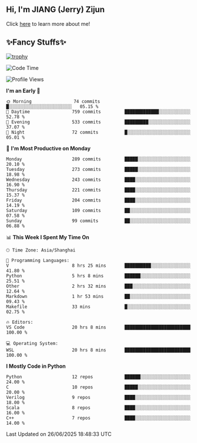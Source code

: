 ## Hi, I'm JIANG (Jerry) Zijun

Click [here](https://jzjerry.github.io/about/) to learn more about me!

## ✨Fancy Stuffs✨
[![trophy](https://github-profile-trophy.vercel.app/?username=jzjerry&theme=onedark)](https://github.com/ryo-ma/github-profile-trophy)
<!--START_SECTION:waka-->
![Code Time](http://img.shields.io/badge/Code%20Time-1%2C375%20hrs-blue)

![Profile Views](http://img.shields.io/badge/Profile%20Views-0-blue)

**I'm an Early 🐤** 

```text
🌞 Morning                74 commits          █░░░░░░░░░░░░░░░░░░░░░░░░   05.15 % 
🌆 Daytime                759 commits         █████████████░░░░░░░░░░░░   52.78 % 
🌃 Evening                533 commits         █████████░░░░░░░░░░░░░░░░   37.07 % 
🌙 Night                  72 commits          █░░░░░░░░░░░░░░░░░░░░░░░░   05.01 % 
```
📅 **I'm Most Productive on Monday** 

```text
Monday                   289 commits         █████░░░░░░░░░░░░░░░░░░░░   20.10 % 
Tuesday                  273 commits         █████░░░░░░░░░░░░░░░░░░░░   18.98 % 
Wednesday                243 commits         ████░░░░░░░░░░░░░░░░░░░░░   16.90 % 
Thursday                 221 commits         ████░░░░░░░░░░░░░░░░░░░░░   15.37 % 
Friday                   204 commits         ████░░░░░░░░░░░░░░░░░░░░░   14.19 % 
Saturday                 109 commits         ██░░░░░░░░░░░░░░░░░░░░░░░   07.58 % 
Sunday                   99 commits          ██░░░░░░░░░░░░░░░░░░░░░░░   06.88 % 
```


📊 **This Week I Spent My Time On** 

```text
🕑︎ Time Zone: Asia/Shanghai

💬 Programming Languages: 
V                        8 hrs 25 mins       ██████████░░░░░░░░░░░░░░░   41.80 % 
Python                   5 hrs 8 mins        ██████░░░░░░░░░░░░░░░░░░░   25.51 % 
Other                    2 hrs 32 mins       ███░░░░░░░░░░░░░░░░░░░░░░   12.64 % 
Markdown                 1 hr 53 mins        ██░░░░░░░░░░░░░░░░░░░░░░░   09.43 % 
Makefile                 33 mins             █░░░░░░░░░░░░░░░░░░░░░░░░   02.75 % 

🔥 Editors: 
VS Code                  20 hrs 8 mins       █████████████████████████   100.00 % 

💻 Operating System: 
WSL                      20 hrs 8 mins       █████████████████████████   100.00 % 
```

**I Mostly Code in Python** 

```text
Python                   12 repos            ██████░░░░░░░░░░░░░░░░░░░   24.00 % 
C                        10 repos            █████░░░░░░░░░░░░░░░░░░░░   20.00 % 
Verilog                  9 repos             ████░░░░░░░░░░░░░░░░░░░░░   18.00 % 
Scala                    8 repos             ████░░░░░░░░░░░░░░░░░░░░░   16.00 % 
C++                      7 repos             ████░░░░░░░░░░░░░░░░░░░░░   14.00 % 
```




 Last Updated on 26/06/2025 18:48:33 UTC
<!--END_SECTION:waka-->
